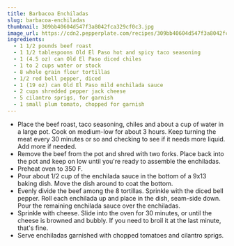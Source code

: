 ```yaml
---
title: Barbacoa Enchiladas
slug: barbacoa-enchiladas
thumbnail: 309bb40604d547f3a8042fca329cf0c3.jpg
image_url: https://cdn2.pepperplate.com/recipes/309bb40604d547f3a8042fca329cf0c3.jpg
ingredients:
  - 1 1/2 pounds beef roast
  - 1 1/2 tablespoons Old El Paso hot and spicy taco seasoning
  - 1 (4.5 oz) can Old El Paso diced chiles
  - 1 to 2 cups water or stock
  - 8 whole grain flour tortillas
  - 1/2 red bell pepper, diced
  - 1 (19 oz) can Old El Paso mild enchilada sauce
  - 2 cups shredded pepper jack cheese
  - 5 cilantro sprigs, for garnish
  - 1 small plum tomato, chopped for garnish
---
```


* Place the beef roast, taco seasoning, chiles and about a cup of water in a large pot. Cook on medium-low for about 3 hours. Keep turning the meat every 30 minutes or so and checking to see if it needs more liquid. Add more if needed.
* Remove the beef from the pot and shred with two forks. Place back into the pot and keep on low until you're ready to assemble the enchiladas.
* Preheat oven to 350 F.
* Pour about 1/2 cup of the enchilada sauce in the bottom of a 9x13 baking dish. Move the dish around to coat the bottom.
* Evenly divide the beef among the 8 tortillas. Sprinkle with the diced bell pepper. Roll each enchilada up and place in the dish, seam-side down. Pour the remaining enchilada sauce over the enchiladas.
* Sprinkle with cheese. Slide into the oven for 30 minutes, or until the cheese is browned and bubbly. If you need to broil it at the last minute, that's fine.
* Serve enchiladas garnished with chopped tomatoes and cilantro sprigs.
